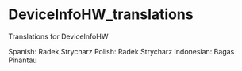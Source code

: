 # DeviceInfoHW_translations
Translations for DeviceInfoHW

Spanish: Radek Strycharz
Polish: Radek Strycharz
Indonesian: Bagas Pinantau	
